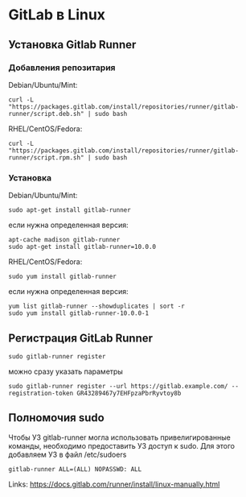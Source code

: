 # GitLab в Linux

## Установка Gitlab Runner

### Добавления репозитария
Debian/Ubuntu/Mint:
```
curl -L "https://packages.gitlab.com/install/repositories/runner/gitlab-runner/script.deb.sh" | sudo bash
```
RHEL/CentOS/Fedora:
```
curl -L "https://packages.gitlab.com/install/repositories/runner/gitlab-runner/script.rpm.sh" | sudo bash
```

### Установка
Debian/Ubuntu/Mint:
```
sudo apt-get install gitlab-runner
```
если нужна определенная версия:
```
apt-cache madison gitlab-runner
sudo apt-get install gitlab-runner=10.0.0
```
RHEL/CentOS/Fedora:
```
sudo yum install gitlab-runner
```
если нужна определенная версия:
```
yum list gitlab-runner --showduplicates | sort -r
sudo yum install gitlab-runner-10.0.0-1
```

## Регистрация GitLab Runner
```
sudo gitlab-runner register 
```
можно сразу указать параметры
```
sudo gitlab-runner register --url https://gitlab.example.com/ --registration-token GR43289467y7EHFpzaPbrRyvtoy8b
```

## Полномочия sudo
Чтобы УЗ gitlab-runner могла использовать привелигированные команды, необходимо предоставить УЗ доступ к sudo.
Для этого добавляем УЗ в файл /etc/sudoers
```
gitlab-runner ALL=(ALL) NOPASSWD: ALL
```
  
   
   
   
  
Links: 
https://docs.gitlab.com/runner/install/linux-manually.html
